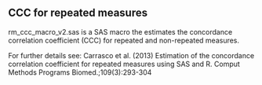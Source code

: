 ## CCC for repeated measures


rm_ccc_macro_v2.sas is a SAS macro the estimates the concordance correlation coefficient (CCC) for repeated and non-repeated measures.

For further details see: Carrasco et al. (2013) Estimation of the concordance correlation coefficient for repeated measures using SAS and R. Comput Methods Programs Biomed.;109(3):293-304
